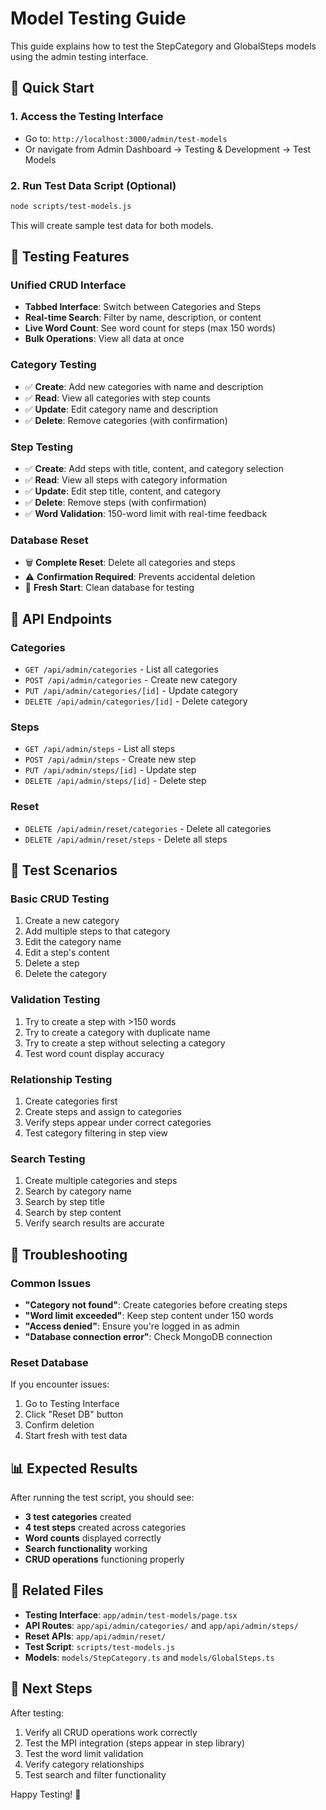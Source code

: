 # Model Testing Guide

This guide explains how to test the StepCategory and GlobalSteps models using the admin testing interface.

## 🚀 Quick Start

### 1. Access the Testing Interface
- Go to: `http://localhost:3000/admin/test-models`
- Or navigate from Admin Dashboard → Testing & Development → Test Models

### 2. Run Test Data Script (Optional)
```bash
node scripts/test-models.js
```
This will create sample test data for both models.

## 🧪 Testing Features

### **Unified CRUD Interface**
- **Tabbed Interface**: Switch between Categories and Steps
- **Real-time Search**: Filter by name, description, or content
- **Live Word Count**: See word count for steps (max 150 words)
- **Bulk Operations**: View all data at once

### **Category Testing**
- ✅ **Create**: Add new categories with name and description
- ✅ **Read**: View all categories with step counts
- ✅ **Update**: Edit category name and description
- ✅ **Delete**: Remove categories (with confirmation)

### **Step Testing**
- ✅ **Create**: Add steps with title, content, and category selection
- ✅ **Read**: View all steps with category information
- ✅ **Update**: Edit step title, content, and category
- ✅ **Delete**: Remove steps (with confirmation)
- ✅ **Word Validation**: 150-word limit with real-time feedback

### **Database Reset**
- 🗑️ **Complete Reset**: Delete all categories and steps
- ⚠️ **Confirmation Required**: Prevents accidental deletion
- 🔄 **Fresh Start**: Clean database for testing

## 🔧 API Endpoints

### Categories
- `GET /api/admin/categories` - List all categories
- `POST /api/admin/categories` - Create new category
- `PUT /api/admin/categories/[id]` - Update category
- `DELETE /api/admin/categories/[id]` - Delete category

### Steps
- `GET /api/admin/steps` - List all steps
- `POST /api/admin/steps` - Create new step
- `PUT /api/admin/steps/[id]` - Update step
- `DELETE /api/admin/steps/[id]` - Delete step

### Reset
- `DELETE /api/admin/reset/categories` - Delete all categories
- `DELETE /api/admin/reset/steps` - Delete all steps

## 🧪 Test Scenarios

### **Basic CRUD Testing**
1. Create a new category
2. Add multiple steps to that category
3. Edit the category name
4. Edit a step's content
5. Delete a step
6. Delete the category

### **Validation Testing**
1. Try to create a step with >150 words
2. Try to create a category with duplicate name
3. Try to create a step without selecting a category
4. Test word count display accuracy

### **Relationship Testing**
1. Create categories first
2. Create steps and assign to categories
3. Verify steps appear under correct categories
4. Test category filtering in step view

### **Search Testing**
1. Create multiple categories and steps
2. Search by category name
3. Search by step title
4. Search by step content
5. Verify search results are accurate

## 🐛 Troubleshooting

### **Common Issues**
- **"Category not found"**: Create categories before creating steps
- **"Word limit exceeded"**: Keep step content under 150 words
- **"Access denied"**: Ensure you're logged in as admin
- **"Database connection error"**: Check MongoDB connection

### **Reset Database**
If you encounter issues:
1. Go to Testing Interface
2. Click "Reset DB" button
3. Confirm deletion
4. Start fresh with test data

## 📊 Expected Results

After running the test script, you should see:
- **3 test categories** created
- **4 test steps** created across categories
- **Word counts** displayed correctly
- **Search functionality** working
- **CRUD operations** functioning properly

## 🔗 Related Files

- **Testing Interface**: `app/admin/test-models/page.tsx`
- **API Routes**: `app/api/admin/categories/` and `app/api/admin/steps/`
- **Reset APIs**: `app/api/admin/reset/`
- **Test Script**: `scripts/test-models.js`
- **Models**: `models/StepCategory.ts` and `models/GlobalSteps.ts`

## 🎯 Next Steps

After testing:
1. Verify all CRUD operations work correctly
2. Test the MPI integration (steps appear in step library)
3. Test the word limit validation
4. Verify category relationships
5. Test search and filter functionality

Happy Testing! 🚀
